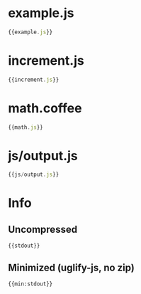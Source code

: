 
# example.js

``` javascript
{{example.js}}
```

# increment.js

``` javascript
{{increment.js}}
```

# math.coffee

``` javascript
{{math.js}}
```

# js/output.js

``` javascript
{{js/output.js}}
```

# Info

## Uncompressed

```
{{stdout}}
```

## Minimized (uglify-js, no zip)

```
{{min:stdout}}
```